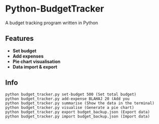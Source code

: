 # Python-BudgetTracker
A budget tracking program written in Python

## Features
- **Set budget**
- **Add expenses**
- **Pie chart visualisation**
- **Data import & export**

## Info

```
python budget_tracker.py set-budget 500 (Set total budget)
python budget_tracker.py add-expense BLAHAJ 20 (Add you
python budget_tracker.py summarise (Show the data in the terminal)
python budget_tracker.py visualise (Generate a pie chart)
python budget_tracker.py export budget_backup.json (Export data)
python budget_tracker.py import budget_backup.json (Import data)
```
